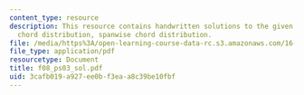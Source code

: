 ```yaml
---
content_type: resource
description: This resource contains handwritten solutions to the given problem on
  chord distribution, spanwise chord distribution.
file: /media/https%3A/open-learning-course-data-rc.s3.amazonaws.com/16-01-unified-engineering-i-ii-iii-iv-fall-2005-spring-2006/3cafb019a927ee0bf3eaa8c39be10fbf_f08_ps03_sol.pdf
file_type: application/pdf
resourcetype: Document
title: f08_ps03_sol.pdf
uid: 3cafb019-a927-ee0b-f3ea-a8c39be10fbf
---
```

